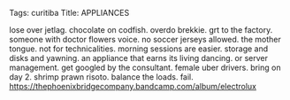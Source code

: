 Tags: curitiba
Title: APPLIANCES
  
lose over jetlag. chocolate on codfish. overdo brekkie. grt to the factory. someone with doctor flowers voice. no soccer jerseys allowed. the mother tongue. not for technicalities. morning sessions are easier. storage and disks and yawning. an appliance that earns its living dancing. or server management. get googled by the consultant. female uber drivers. bring on day 2. shrimp prawn risoto. balance the loads. fail.
<https://thephoenixbridgecompany.bandcamp.com/album/electrolux>  
